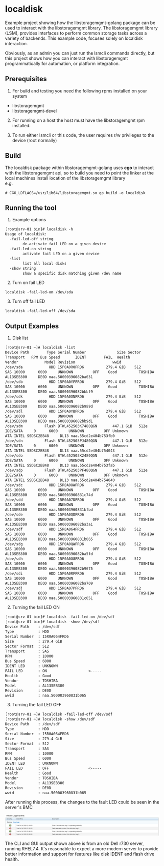 # localdisk
Example project showing how the libstoragemgmt-golang package can be used to interact with the libstoragemgmt library. The libstoragemgmt library (LSM), provides interfaces to perform common storage tasks across a variety of backends. This example code, focuses solely on localdisk interaction.

Obviously, as an admin you can just run the lsmcli commands directly, but this project shows how you can interact with libstoragemgmt programmatically for automation, or platform integration.

## Prerequisites
1. For build and testing you need the following rpms installed on your system
- libstoragemgmt
- libstoragemgmt-devel
2. For running on a host the host must have the libstoragemgmt rpm installed.  

3. To run either lsmcli or this code, the user requires r/w privileges to the device (root normally)  

## Build
The localdisk package within libstoragemgmt-golang uses **cgo** to interact with the libstoragemgmt api, so to build you need to point the linker at the local machines install location of the libstoragemgmt library  
e.g.

```
# CGO_LDFLAGS=/usr/lib64/libstoragemgmt.so go build -o localdisk
```

## Running the tool
1. Example options
```
[root@srv-01 bin]# localdisk -h
Usage of localdisk:
  -fail-led-off string
    	de-activate fail LED on a given device
  -fail-led-on string
    	activate fail LED on a given device
  -list
    	list all local disks
  -show string
    	show a specific disk matching given /dev name

```
2. Turn on fail LED
```
localdisk -fail-led-on /dev/sda
```
3. Turn off fail LED
```
localdisk -fail-led-off /dev/sda
```

## Output Examples
1. Disk list
```
[root@srv-01 ~]# localdisk -list
Device Path        Type Serial Number              Size Sector  Transport   RPM Bus Speed       IDENT        FAIL  Health           Vendor            Model Revision                 wwid
/dev/sda            HDD 15P0A0R0FRD6          279.4 GiB    512        SAS 10000      6000     UNKNOWN         OFF    Good          TOSHIBA       AL13SEB300     DE0D naa.50000396082ba631
/dev/sdb            HDD 15P0A0YFFRD6          279.4 GiB    512        SAS 10000      6000     UNKNOWN         OFF    Good          TOSHIBA       AL13SEB300     DE0D naa.50000396082bbbf9
/dev/sdk            HDD 15P0A0ONFRD6          279.4 GiB    512        SAS 10000      6000     UNKNOWN         OFF    Good          TOSHIBA       AL13SEB300     DE0D naa.50000396082b989d
/dev/sdl            HDD 15P0A0YBFRD6          279.4 GiB    512        SAS 10000      6000     UNKNOWN         OFF    Good          TOSHIBA       AL13SEB300     DE0D naa.50000396082bb9d1
/dev/sdm          Flash BTWL452503K7480QGN       447.1 GiB   512e   IDE/SATA     0      6000     UNKNOWN         OFF Unknown              ATA INTEL SSDSC2BB48     DL13 naa.55cd2e404b753fb0
/dev/sdn          Flash BTWL452503PJ480QGN       447.1 GiB   512e   IDE/SATA     0      6000     UNKNOWN         OFF Unknown              ATA INTEL SSDSC2BB48     DL13 naa.55cd2e404b754043
/dev/sdo          Flash BTWL452503K2480QGN       447.1 GiB   512e   IDE/SATA     0      6000     UNKNOWN         OFF Unknown              ATA INTEL SSDSC2BB48     DL13 naa.55cd2e404b753fab
/dev/sdp          Flash BTWL452503PF480QGN       447.1 GiB   512e   IDE/SATA     0      6000     UNKNOWN         OFF Unknown              ATA INTEL SSDSC2BB48     DL13 naa.55cd2e404b754040
/dev/sdc            HDD 15R0A08WFRD6          279.4 GiB    512        SAS 10000      6000     UNKNOWN         OFF    Good          TOSHIBA       AL13SEB300     DE0D naa.500003960831c74d
/dev/sdd            HDD 15R0A07DFRD6          279.4 GiB    512        SAS 10000      6000     UNKNOWN         OFF    Good          TOSHIBA       AL13SEB300     DE0D naa.500003960831bfbd
/dev/sde            HDD 15P0A0QDFRD6          279.4 GiB    512        SAS 10000      6000     UNKNOWN         OFF    Good          TOSHIBA       AL13SEB300     DE0D naa.50000396082ba3a1
/dev/sdf            HDD 15R0A064FRD6          279.4 GiB    512        SAS 10000      6000     UNKNOWN         OFF    Good          TOSHIBA       AL13SEB300     DE0D naa.500003960831b065
/dev/sdg            HDD 15P0A0QWFRD6          279.4 GiB    512        SAS 10000      6000     UNKNOWN         OFF    Good          TOSHIBA       AL13SEB300     DE0D naa.50000396082ba5fd
/dev/sdh            HDD 15P0A0O8FRD6          279.4 GiB    512        SAS 10000      6000     UNKNOWN         OFF    Good          TOSHIBA       AL13SEB300     DE0D naa.50000396082b9675
/dev/sdi            HDD 15P0A0RFFRD6          279.4 GiB    512        SAS 10000      6000     UNKNOWN         OFF    Good          TOSHIBA       AL13SEB300     DE0D naa.50000396082ba709
/dev/sdj            HDD 15R0A07PFRD6          279.4 GiB    512        SAS 10000      6000     UNKNOWN         OFF    Good          TOSHIBA       AL13SEB300     DE0D naa.500003960831c051

```
2. Turning the fail LED ON
```
[root@srv-01 bin]# localdisk -fail-led-on /dev/sdf
[root@srv-01 bin]# localdisk -show /dev/sdf
Device Path    : /dev/sdf
Type           : HDD
Serial Number  : 15R0A064FRD6
Size           : 279.4 GiB
Sector Format  : 512
Transport      : SAS
RPM            : 10000
Bus Speed      : 6000
IDENT LED      : UNKNOWN
FAIL LED       : ON                   <-----
Health         : Good
Vendor         : TOSHIBA
Model          : AL13SEB300
Revision       : DE0D
wwid           : naa.500003960831b065
```
3. Turning the fail LED OFF
```
[root@srv-01 ~]# localdisk -fail-led-off /dev/sdf
[root@srv-01 ~]# localdisk -show /dev/sdf
Device Path    : /dev/sdf
Type           : HDD
Serial Number  : 15R0A064FRD6
Size           : 279.4 GiB
Sector Format  : 512
Transport      : SAS
RPM            : 10000
Bus Speed      : 6000
IDENT LED      : UNKNOWN
FAIL LED       : OFF                  <-----
Health         : Good
Vendor         : TOSHIBA
Model          : AL13SEB300
Revision       : DE0D
wwid           : naa.500003960831b065

```
  
After running this process, the changes to the fault LED could be seen in the server's BMC  
  
![LED-Changes](images/fault-led-test.png)

The CLI and GUI output shown above is from an old Dell r730 server, running RHEL7.4. It's reasonable to expect a more modern server to provide better information and support for features like disk IDENT and flash drive health.